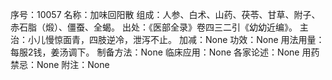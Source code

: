 序号：10057
名称：加味回阳散
组成：人参、白术、山药、茯苓、甘草、附子、赤石脂（煅）、僵蚕、全蝎。
出处：《医部全录》卷四三二引《幼幼近编》。
主治：小儿慢惊面青，四肢逆冷，泄泻不止。
加减：None
功效：None
用法用量：每服2钱，姜汤调下。
制备方法：None
临床应用：None
各家论述：None
用药禁忌：None
附注：None
